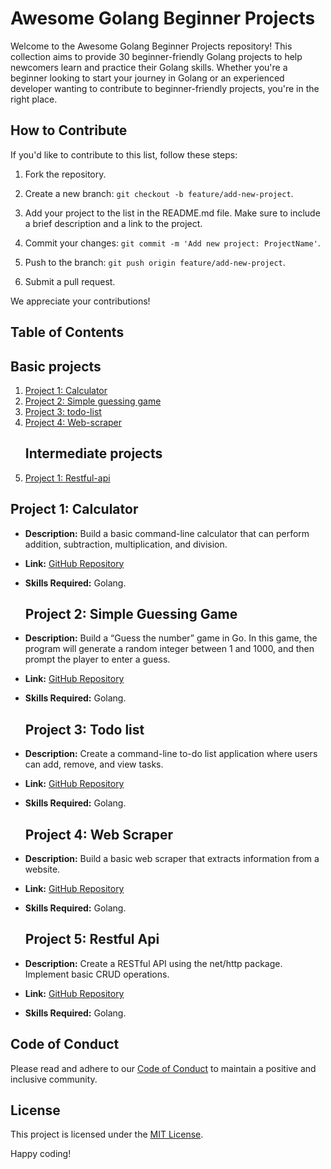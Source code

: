 # Awesome Golang Beginner Projects

Welcome to the Awesome Golang Beginner Projects repository! This collection aims to provide 30 beginner-friendly Golang projects to help newcomers learn and practice their Golang skills. Whether you're a beginner looking to start your journey in Golang or an experienced developer wanting to contribute to beginner-friendly projects, you're in the right place.

## How to Contribute

If you'd like to contribute to this list, follow these steps:

1. Fork the repository.

2. Create a new branch: `git checkout -b feature/add-new-project`.

3. Add your project to the list in the README.md file. Make sure to include a brief description and a link to the project.

4. Commit your changes: `git commit -m 'Add new project: ProjectName'`.

5. Push to the branch: `git push origin feature/add-new-project`.

6. Submit a pull request.

We appreciate your contributions!

## Table of Contents
   ## Basic projects
1. [Project 1: Calculator](#project-1-calculator)
2. [Project 2: Simple guessing game](#project-2-simple-guessing-game)
3. [Project 3: todo-list](#project-3-todo-list)
4. [Project 4: Web-scraper](#project-4-web-scraper)
   <!-- Add more projects here -->
   ## Intermediate projects
1. [Project 1: Restful-api](#project-1-restful-apo)
   
## Project 1: Calculator

- **Description:** Build a basic command-line calculator that can perform addition, subtraction, multiplication, and division.
- **Link:** [GitHub Repository](https://github.com/Opssy/Goprojects4beginners/tree/main/calculator)
- **Skills Required:** Golang.

  ## Project 2: Simple Guessing Game

- **Description:** Build a “Guess the number” game in Go. In this game, the program will generate a random integer between 1 and 1000, and then prompt the player to enter a guess.
- **Link:** [GitHub Repository](https://github.com/Opssy/Goprojects4beginners/tree/main/2.guess-number)
- **Skills Required:** Golang.

  ## Project 3: Todo list

- **Description:** Create a command-line to-do list application where users can add, remove, and view tasks.
- **Link:** [GitHub Repository](https://github.com/Opssy/Goprojects4beginners/tree/main/3.todo-list)
- **Skills Required:** Golang.
  
    ## Project 4: Web Scraper

- **Description:** Build a basic web scraper that extracts information from a website.
- **Link:** [GitHub Repository](https://github.com/Opssy/Goprojects4beginners/tree/main/basic-project/4.web-scrapping)
- **Skills Required:** Golang.

   ## Project 5: Restful Api

- **Description:** Create a RESTful API using the net/http package. Implement basic CRUD operations.
- **Link:** [GitHub Repository](https://github.com/Opssy/Goprojects4beginners/tree/main/)
- **Skills Required:** Golang.
<!-- Add more projects with the same format -->

## Code of Conduct

Please read and adhere to our [Code of Conduct](CODE_OF_CONDUCT.md) to maintain a positive and inclusive community.

## License

This project is licensed under the [MIT License](LICENSE).

Happy coding!


